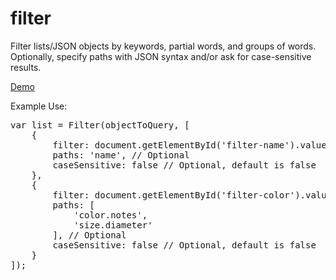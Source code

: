 # filter
Filter lists/JSON objects by keywords, partial words, and groups of words.
Optionally, specify paths with JSON syntax and/or ask for case-sensitive results.

<p><a href="http://codepen.io/clearwavedesigns/pen/emwBmW" target="_blank">Demo</a></p>
<p>Example Use:</p>
<pre>
var list = Filter(objectToQuery, [
	{
		filter: document.getElementById('filter-name').value,
		paths: 'name', // Optional
		caseSensitive: false // Optional, default is false
	},
	{
		filter: document.getElementById('filter-color').value,
		paths: [
			'color.notes',
			'size.diameter'
		], // Optional
		caseSensitive: false // Optional, default is false
	}
]);
</pre>
